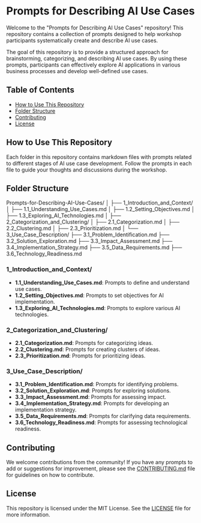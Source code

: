 # Prompts for Describing AI Use Cases

Welcome to the "Prompts for Describing AI Use Cases" repository! This repository contains a collection of prompts designed to help workshop participants systematically create and describe AI use cases. 

The goal of this repository is to provide a structured approach for brainstorming, categorizing, and describing AI use cases. By using these prompts, participants can effectively explore AI applications in various business processes and develop well-defined use cases.

## Table of Contents

- [How to Use This Repository](#how-to-use-this-repository)
- [Folder Structure](#folder-structure)
- [Contributing](#contributing)
- [License](#license)

## How to Use This Repository

Each folder in this repository contains markdown files with prompts related to different stages of AI use case development. Follow the prompts in each file to guide your thoughts and discussions during the workshop.

## Folder Structure

Prompts-for-Describing-AI-Use-Cases/
│
├── 1_Introduction_and_Context/
│   ├── 1.1_Understanding_Use_Cases.md
│   ├── 1.2_Setting_Objectives.md
│   ├── 1.3_Exploring_AI_Technologies.md
│
├── 2_Categorization_and_Clustering/
│   ├── 2.1_Categorization.md
│   ├── 2.2_Clustering.md
│   ├── 2.3_Prioritization.md
│
└── 3_Use_Case_Description/
├── 3.1_Problem_Identification.md
├── 3.2_Solution_Exploration.md
├── 3.3_Impact_Assessment.md
├── 3.4_Implementation_Strategy.md
├── 3.5_Data_Requirements.md
├── 3.6_Technology_Readiness.md

### 1_Introduction_and_Context/
- **1.1_Understanding_Use_Cases.md**: Prompts to define and understand use cases.
- **1.2_Setting_Objectives.md**: Prompts to set objectives for AI implementation.
- **1.3_Exploring_AI_Technologies.md**: Prompts to explore various AI technologies.

### 2_Categorization_and_Clustering/
- **2.1_Categorization.md**: Prompts for categorizing ideas.
- **2.2_Clustering.md**: Prompts for creating clusters of ideas.
- **2.3_Prioritization.md**: Prompts for prioritizing ideas.

### 3_Use_Case_Description/
- **3.1_Problem_Identification.md**: Prompts for identifying problems.
- **3.2_Solution_Exploration.md**: Prompts for exploring solutions.
- **3.3_Impact_Assessment.md**: Prompts for assessing impact.
- **3.4_Implementation_Strategy.md**: Prompts for developing an implementation strategy.
- **3.5_Data_Requirements.md**: Prompts for clarifying data requirements.
- **3.6_Technology_Readiness.md**: Prompts for assessing technological readiness.

## Contributing

We welcome contributions from the community! If you have any prompts to add or suggestions for improvement, please see the [CONTRIBUTING.md](CONTRIBUTING.md) file for guidelines on how to contribute.

## License

This repository is licensed under the MIT License. See the [LICENSE](LICENSE) file for more information.
